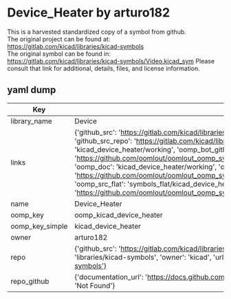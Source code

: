 # Device_Heater by arturo182  
This is a harvested standardized copy of a symbol from github.  
The original project can be found at:  
https://gitlab.com/kicad/libraries/kicad-symbols  
The original symbol can be found in:
https://gitlab.com/kicad/libraries/kicad-symbols/Video.kicad_sym
Please consult that link for additional, details, files, and license information.  
## yaml dump  
| Key | Value |  
| --- | --- |  
| library_name | Device |  
| links | {'github_src': 'https://gitlab.com/kicad/libraries/kicad-symbols/Video.kicad_sym', 'github_src_repo': 'https://gitlab.com/kicad/libraries/kicad-symbols', 'oomp_bot': 'kicad_device_heater/working', 'oomp_bot_github': 'https://github.com/oomlout/oomlout_oomp_symbol_bot/tree/main/kicad_device_heater/working', 'oomp_doc': 'kicad_device_heater/working', 'oomp_doc_github': 'https://github.com/oomlout/oomlout_oomp_symbol_doc/tree/main/kicad_device_heater/working', 'oomp_src_flat': 'symbols_flat/kicad_device_heater/working', 'oomp_src_flat_github': 'https://github.com/oomlout/oomlout_oomp_symbol_src/tree/main/kicad_device_heater/working'} |  
| name | Device_Heater |  
| oomp_key | oomp_kicad_device_heater |  
| oomp_key_simple | kicad_device_heater |  
| owner | arturo182 |  
| repo | {'github_src': 'https://gitlab.com/kicad/libraries/kicad-symbols/Video.kicad_sym', 'name': 'libraries/kicad-symbols', 'owner': 'kicad', 'url': 'https://gitlab.com/kicad/libraries/kicad-symbols'} |  
| repo_github | {'documentation_url': 'https://docs.github.com/rest/repos/repos#get-a-repository', 'message': 'Not Found'} |  

